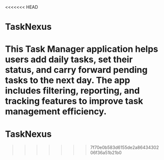 <<<<<<< HEAD
# TaskNexus
This Task Manager application helps users add daily tasks, set their status, and carry forward pending tasks to the next day. The app includes filtering, reporting, and tracking features to improve task management efficiency.
=======
# TaskNexus
>>>>>>> 7f70e0b583d6155de2a8643430206f36a51b21b0
